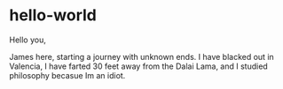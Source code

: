 # hello-world

Hello you, 

James here, starting a journey with unknown ends.
I have blacked out in Valencia, I have farted 30 feet away from the Dalai Lama, and I studied philosophy becasue Im an idiot. 
